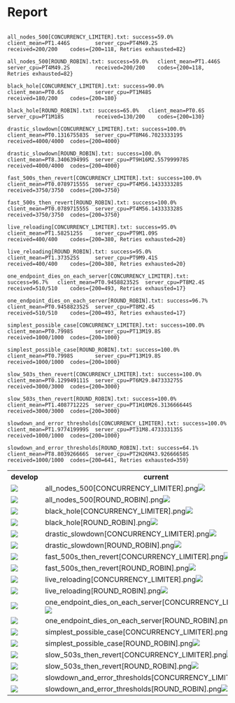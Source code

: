 # Report
<!-- Run SimulationTest to regenerate this report. -->
```
                                all_nodes_500[CONCURRENCY_LIMITER].txt:	success=59.0%	client_mean=PT1.446S       	server_cpu=PT4M49.2S      	received=200/200	codes={200=118, Retries exhausted=82}
                                        all_nodes_500[ROUND_ROBIN].txt:	success=59.0%	client_mean=PT1.446S       	server_cpu=PT4M49.2S      	received=200/200	codes={200=118, Retries exhausted=82}
                                   black_hole[CONCURRENCY_LIMITER].txt:	success=90.0%	client_mean=PT0.6S         	server_cpu=PT1M48S        	received=180/200	codes={200=180}
                                           black_hole[ROUND_ROBIN].txt:	success=65.0%	client_mean=PT0.6S         	server_cpu=PT1M18S        	received=130/200	codes={200=130}
                             drastic_slowdown[CONCURRENCY_LIMITER].txt:	success=100.0%	client_mean=PT0.131675583S 	server_cpu=PT8M46.702333319S	received=4000/4000	codes={200=4000}
                                     drastic_slowdown[ROUND_ROBIN].txt:	success=100.0%	client_mean=PT8.340639499S 	server_cpu=PT9H16M2.557999978S	received=4000/4000	codes={200=4000}
                        fast_500s_then_revert[CONCURRENCY_LIMITER].txt:	success=100.0%	client_mean=PT0.078971555S 	server_cpu=PT4M56.143333328S	received=3750/3750	codes={200=3750}
                                fast_500s_then_revert[ROUND_ROBIN].txt:	success=100.0%	client_mean=PT0.078971555S 	server_cpu=PT4M56.143333328S	received=3750/3750	codes={200=3750}
                               live_reloading[CONCURRENCY_LIMITER].txt:	success=95.0%	client_mean=PT1.5825125S   	server_cpu=PT9M1.09S      	received=400/400	codes={200=380, Retries exhausted=20}
                                       live_reloading[ROUND_ROBIN].txt:	success=95.0%	client_mean=PT1.373525S    	server_cpu=PT9M9.41S      	received=400/400	codes={200=380, Retries exhausted=20}
             one_endpoint_dies_on_each_server[CONCURRENCY_LIMITER].txt:	success=96.7%	client_mean=PT0.945882352S 	server_cpu=PT8M2.4S       	received=510/510	codes={200=493, Retries exhausted=17}
                     one_endpoint_dies_on_each_server[ROUND_ROBIN].txt:	success=96.7%	client_mean=PT0.945882352S 	server_cpu=PT8M2.4S       	received=510/510	codes={200=493, Retries exhausted=17}
                       simplest_possible_case[CONCURRENCY_LIMITER].txt:	success=100.0%	client_mean=PT0.7998S      	server_cpu=PT13M19.8S     	received=1000/1000	codes={200=1000}
                               simplest_possible_case[ROUND_ROBIN].txt:	success=100.0%	client_mean=PT0.7998S      	server_cpu=PT13M19.8S     	received=1000/1000	codes={200=1000}
                        slow_503s_then_revert[CONCURRENCY_LIMITER].txt:	success=100.0%	client_mean=PT0.129949111S 	server_cpu=PT6M29.847333275S	received=3000/3000	codes={200=3000}
                                slow_503s_then_revert[ROUND_ROBIN].txt:	success=100.0%	client_mean=PT1.408771222S 	server_cpu=PT1H10M26.313666644S	received=3000/3000	codes={200=3000}
                slowdown_and_error_thresholds[CONCURRENCY_LIMITER].txt:	success=100.0%	client_mean=PT1.977419999S 	server_cpu=PT31M8.473333135S	received=1000/1000	codes={200=1000}
                        slowdown_and_error_thresholds[ROUND_ROBIN].txt:	success=64.1%	client_mean=PT8.803926666S 	server_cpu=PT2H26M43.92666658S	received=1000/1000	codes={200=641, Retries exhausted=359}
```


<table><tr><th>develop</th><th>current</th></tr><tr><td><image src="https://raw.githubusercontent.com/palantir/dialogue/develop/simulation/src/test/resources/all_nodes_500[CONCURRENCY_LIMITER].png" /></td><td>all_nodes_500[CONCURRENCY_LIMITER].png<image src="all_nodes_500[CONCURRENCY_LIMITER].png" /></td></tr>
<tr><td><image src="https://raw.githubusercontent.com/palantir/dialogue/develop/simulation/src/test/resources/all_nodes_500[ROUND_ROBIN].png" /></td><td>all_nodes_500[ROUND_ROBIN].png<image src="all_nodes_500[ROUND_ROBIN].png" /></td></tr>
<tr><td><image src="https://raw.githubusercontent.com/palantir/dialogue/develop/simulation/src/test/resources/black_hole[CONCURRENCY_LIMITER].png" /></td><td>black_hole[CONCURRENCY_LIMITER].png<image src="black_hole[CONCURRENCY_LIMITER].png" /></td></tr>
<tr><td><image src="https://raw.githubusercontent.com/palantir/dialogue/develop/simulation/src/test/resources/black_hole[ROUND_ROBIN].png" /></td><td>black_hole[ROUND_ROBIN].png<image src="black_hole[ROUND_ROBIN].png" /></td></tr>
<tr><td><image src="https://raw.githubusercontent.com/palantir/dialogue/develop/simulation/src/test/resources/drastic_slowdown[CONCURRENCY_LIMITER].png" /></td><td>drastic_slowdown[CONCURRENCY_LIMITER].png<image src="drastic_slowdown[CONCURRENCY_LIMITER].png" /></td></tr>
<tr><td><image src="https://raw.githubusercontent.com/palantir/dialogue/develop/simulation/src/test/resources/drastic_slowdown[ROUND_ROBIN].png" /></td><td>drastic_slowdown[ROUND_ROBIN].png<image src="drastic_slowdown[ROUND_ROBIN].png" /></td></tr>
<tr><td><image src="https://raw.githubusercontent.com/palantir/dialogue/develop/simulation/src/test/resources/fast_500s_then_revert[CONCURRENCY_LIMITER].png" /></td><td>fast_500s_then_revert[CONCURRENCY_LIMITER].png<image src="fast_500s_then_revert[CONCURRENCY_LIMITER].png" /></td></tr>
<tr><td><image src="https://raw.githubusercontent.com/palantir/dialogue/develop/simulation/src/test/resources/fast_500s_then_revert[ROUND_ROBIN].png" /></td><td>fast_500s_then_revert[ROUND_ROBIN].png<image src="fast_500s_then_revert[ROUND_ROBIN].png" /></td></tr>
<tr><td><image src="https://raw.githubusercontent.com/palantir/dialogue/develop/simulation/src/test/resources/live_reloading[CONCURRENCY_LIMITER].png" /></td><td>live_reloading[CONCURRENCY_LIMITER].png<image src="live_reloading[CONCURRENCY_LIMITER].png" /></td></tr>
<tr><td><image src="https://raw.githubusercontent.com/palantir/dialogue/develop/simulation/src/test/resources/live_reloading[ROUND_ROBIN].png" /></td><td>live_reloading[ROUND_ROBIN].png<image src="live_reloading[ROUND_ROBIN].png" /></td></tr>
<tr><td><image src="https://raw.githubusercontent.com/palantir/dialogue/develop/simulation/src/test/resources/one_endpoint_dies_on_each_server[CONCURRENCY_LIMITER].png" /></td><td>one_endpoint_dies_on_each_server[CONCURRENCY_LIMITER].png<image src="one_endpoint_dies_on_each_server[CONCURRENCY_LIMITER].png" /></td></tr>
<tr><td><image src="https://raw.githubusercontent.com/palantir/dialogue/develop/simulation/src/test/resources/one_endpoint_dies_on_each_server[ROUND_ROBIN].png" /></td><td>one_endpoint_dies_on_each_server[ROUND_ROBIN].png<image src="one_endpoint_dies_on_each_server[ROUND_ROBIN].png" /></td></tr>
<tr><td><image src="https://raw.githubusercontent.com/palantir/dialogue/develop/simulation/src/test/resources/simplest_possible_case[CONCURRENCY_LIMITER].png" /></td><td>simplest_possible_case[CONCURRENCY_LIMITER].png<image src="simplest_possible_case[CONCURRENCY_LIMITER].png" /></td></tr>
<tr><td><image src="https://raw.githubusercontent.com/palantir/dialogue/develop/simulation/src/test/resources/simplest_possible_case[ROUND_ROBIN].png" /></td><td>simplest_possible_case[ROUND_ROBIN].png<image src="simplest_possible_case[ROUND_ROBIN].png" /></td></tr>
<tr><td><image src="https://raw.githubusercontent.com/palantir/dialogue/develop/simulation/src/test/resources/slow_503s_then_revert[CONCURRENCY_LIMITER].png" /></td><td>slow_503s_then_revert[CONCURRENCY_LIMITER].png<image src="slow_503s_then_revert[CONCURRENCY_LIMITER].png" /></td></tr>
<tr><td><image src="https://raw.githubusercontent.com/palantir/dialogue/develop/simulation/src/test/resources/slow_503s_then_revert[ROUND_ROBIN].png" /></td><td>slow_503s_then_revert[ROUND_ROBIN].png<image src="slow_503s_then_revert[ROUND_ROBIN].png" /></td></tr>
<tr><td><image src="https://raw.githubusercontent.com/palantir/dialogue/develop/simulation/src/test/resources/slowdown_and_error_thresholds[CONCURRENCY_LIMITER].png" /></td><td>slowdown_and_error_thresholds[CONCURRENCY_LIMITER].png<image src="slowdown_and_error_thresholds[CONCURRENCY_LIMITER].png" /></td></tr>
<tr><td><image src="https://raw.githubusercontent.com/palantir/dialogue/develop/simulation/src/test/resources/slowdown_and_error_thresholds[ROUND_ROBIN].png" /></td><td>slowdown_and_error_thresholds[ROUND_ROBIN].png<image src="slowdown_and_error_thresholds[ROUND_ROBIN].png" /></td></tr>
</table>
